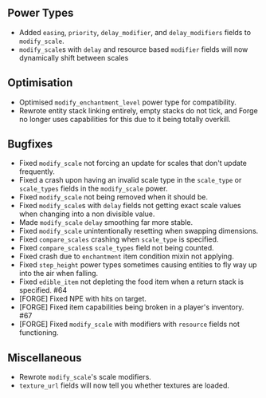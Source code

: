 ## Power Types
- Added `easing`, `priority`, `delay_modifier`, and `delay_modifiers` fields to `modify_scale`.
- `modify_scale`s with `delay` and resource based `modifier` fields will now dynamically shift between scales

## Optimisation
- Optimised `modify_enchantment_level` power type for compatibility.
- Rewrote entity stack linking entirely, empty stacks do not tick, and Forge no longer uses capabilities for this due to it being totally overkill.

## Bugfixes
- Fixed `modify_scale` not forcing an update for scales that don't update frequently.
- Fixed a crash upon having an invalid scale type in the `scale_type` or `scale_types` fields in the `modify_scale` power.
- Fixed `modify_scale` not being removed when it should be.
- Fixed `modify_scale`s with `delay` fields not getting exact scale values when changing into a non divisible value.
- Made `modify_scale` `delay` smoothing far more stable.
- Fixed `modify_scale` unintentionally resetting when swapping dimensions.
- Fixed `compare_scales` crashing when `scale_type` is specified.
- Fixed `compare_scales`s `scale_types` field not being counted.
- Fixed crash due to `enchantment` item condition mixin not applying.
- Fixed `step_height` power types sometimes causing entities to fly way up into the air when falling.
- Fixed `edible_item` not depleting the food item when a return stack is specified. #64
- [FORGE] Fixed NPE with hits on target.
- [FORGE] Fixed item capabilities being broken in a player's inventory. #67
- [FORGE] Fixed `modify_scale` with modifiers with `resource` fields not functioning.

## Miscellaneous
- Rewrote `modify_scale`'s scale modifiers.
- `texture_url` fields will now tell you whether textures are loaded.